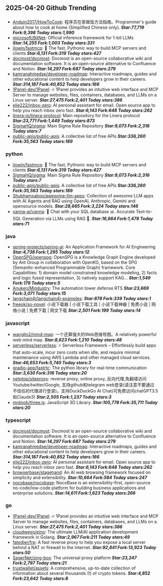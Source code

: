 ## 2025-04-20 Github Trending

### 
* [Anduin2017/HowToCook](https://github.com/Anduin2017/HowToCook): 程序员在家做饭方法指南。Programmer's guide about how to cook at home (Simplified Chinese only). ***Star:77,719 Fork:9,398 Today stars:1,990***
* [microsoft/BitNet](https://github.com/microsoft/BitNet): Official inference framework for 1-bit LLMs ***Star:14,255 Fork:1,003 Today stars:331***
* [jlowin/fastmcp](https://github.com/jlowin/fastmcp): 🚀 The fast, Pythonic way to build MCP servers and clients ***Star:6,131 Fork:319 Today stars:427***
* [docmost/docmost](https://github.com/docmost/docmost): Docmost is an open-source collaborative wiki and documentation software. It is an open-source alternative to Confluence and Notion. ***Star:14,297 Fork:687 Today stars:279***
* [kamranahmedse/developer-roadmap](https://github.com/kamranahmedse/developer-roadmap): Interactive roadmaps, guides and other educational content to help developers grow in their careers. ***Star:314,187 Fork:40,852 Today stars:166***
* [1Panel-dev/1Panel](https://github.com/1Panel-dev/1Panel): 🔥 1Panel provides an intuitive web interface and MCP Server to manage websites, files, containers, databases, and LLMs on a Linux server. ***Star:27,475 Fork:2,401 Today stars:386***
* [elie222/inbox-zero](https://github.com/elie222/inbox-zero): AI personal assistant for email. Open source app to help you reach inbox zero fast. ***Star:6,143 Fork:648 Today stars:262***
* [linera-io/linera-protocol](https://github.com/linera-io/linera-protocol): Main repository for the Linera protocol ***Star:23,771 Fork:1,449 Today stars:873***
* [SigmaHQ/sigma](https://github.com/SigmaHQ/sigma): Main Sigma Rule Repository ***Star:9,073 Fork:2,316 Today stars:7***
* [public-apis/public-apis](https://github.com/public-apis/public-apis): A collective list of free APIs ***Star:336,260 Fork:35,563 Today stars:189***

### python
* [jlowin/fastmcp](https://github.com/jlowin/fastmcp): 🚀 The fast, Pythonic way to build MCP servers and clients ***Star:6,131 Fork:319 Today stars:427***
* [SigmaHQ/sigma](https://github.com/SigmaHQ/sigma): Main Sigma Rule Repository ***Star:9,073 Fork:2,316 Today stars:7***
* [public-apis/public-apis](https://github.com/public-apis/public-apis): A collective list of free APIs ***Star:336,260 Fork:35,563 Today stars:189***
* [Shubhamsaboo/awesome-llm-apps](https://github.com/Shubhamsaboo/awesome-llm-apps): Collection of awesome LLM apps with AI Agents and RAG using OpenAI, Anthropic, Gemini and opensource models. ***Star:28,665 Fork:3,224 Today stars:146***
* [vanna-ai/vanna](https://github.com/vanna-ai/vanna): 🤖 Chat with your SQL database 📊. Accurate Text-to-SQL Generation via LLMs using RAG 🔄. ***Star:16,664 Fork:1,478 Today stars:71***

### java
* [spring-projects/spring-ai](https://github.com/spring-projects/spring-ai): An Application Framework for AI Engineering ***Star:4,738 Fork:1,295 Today stars:12***
* [OpenSPG/openspg](https://github.com/OpenSPG/openspg): OpenSPG is a Knowledge Graph Engine developed by Ant Group in collaboration with OpenKG, based on the SPG (Semantic-enhanced Programmable Graph) framework. Core Capabilities: 1) domain model constrained knowledge modeling, 2) facts and logic fused representation, 3) natively support KAG... ***Star:1,549 Fork:179 Today stars:5***
* [Anuken/Mindustry](https://github.com/Anuken/Mindustry): The automation tower defense RTS ***Star:23,669 Fork:3,071 Today stars:15***
* [langchain4j/langchain4j-examples](https://github.com/langchain4j/langchain4j-examples):  ***Star:878 Fork:339 Today stars:1***
* [freeok/so-novel](https://github.com/freeok/so-novel): 小说下载器 | 小说下载工具 | 小说下载神器 | 免费小说 | 网络小说 | 免费下载 | 网文下载 ***Star:2,501 Fork:199 Today stars:14***

### javascript
* [wanglin2/mind-map](https://github.com/wanglin2/mind-map): 一个还算强大的Web思维导图。A relatively powerful web mind map. ***Star:8,623 Fork:1,210 Today stars:48***
* [serverless/serverless](https://github.com/serverless/serverless): ⚡ Serverless Framework – Effortlessly build apps that auto-scale, incur zero costs when idle, and require minimal maintenance using AWS Lambda and other managed cloud services. ***Star:46,653 Fork:5,740 Today stars:3***
* [gradio-app/fastrtc](https://github.com/gradio-app/fastrtc): The python library for real-time communication ***Star:3,630 Fork:316 Today stars:20***
* [netptop/siteproxy](https://github.com/netptop/siteproxy): reverse proxy, online proxy, 反向代理,免翻墙访问Youtube/twitter/Google, 支持github和telegram web登录(请注意不要通过不信任的代理进行登录)。支持DuckDuckGo AI Chat(可免费访问chatGPT3.5和Claude3) ***Star:2,505 Fork:1,237 Today stars:3***
* [mrdoob/three.js](https://github.com/mrdoob/three.js): JavaScript 3D Library. ***Star:105,778 Fork:35,711 Today stars:20***

### typescript
* [docmost/docmost](https://github.com/docmost/docmost): Docmost is an open-source collaborative wiki and documentation software. It is an open-source alternative to Confluence and Notion. ***Star:14,297 Fork:687 Today stars:279***
* [kamranahmedse/developer-roadmap](https://github.com/kamranahmedse/developer-roadmap): Interactive roadmaps, guides and other educational content to help developers grow in their careers. ***Star:314,187 Fork:40,852 Today stars:166***
* [elie222/inbox-zero](https://github.com/elie222/inbox-zero): AI personal assistant for email. Open source app to help you reach inbox zero fast. ***Star:6,143 Fork:648 Today stars:262***
* [browserbase/stagehand](https://github.com/browserbase/stagehand): An AI web browsing framework focused on simplicity and extensibility. ***Star:10,664 Fork:584 Today stars:247***
* [nocobase/nocobase](https://github.com/nocobase/nocobase): NocoBase is an extensibility-first, open-source no-code/low-code platform for building business applications and enterprise solutions. ***Star:14,611 Fork:1,623 Today stars:266***

### go
* [1Panel-dev/1Panel](https://github.com/1Panel-dev/1Panel): 🔥 1Panel provides an intuitive web interface and MCP Server to manage websites, files, containers, databases, and LLMs on a Linux server. ***Star:27,475 Fork:2,401 Today stars:386***
* [cloudwego/eino](https://github.com/cloudwego/eino): The ultimate LLM/AI application development framework in Golang. ***Star:2,967 Fork:211 Today stars:49***
* [fatedier/frp](https://github.com/fatedier/frp): A fast reverse proxy to help you expose a local server behind a NAT or firewall to the internet. ***Star:92,841 Fork:13,923 Today stars:50***
* [SagerNet/sing-box](https://github.com/SagerNet/sing-box): The universal proxy platform ***Star:23,247 Fork:2,797 Today stars:21***
* [trustwallet/assets](https://github.com/trustwallet/assets): A comprehensive, up-to-date collection of information about several thousands (!) of crypto tokens. ***Star:4,852 Fork:23,642 Today stars:8***
